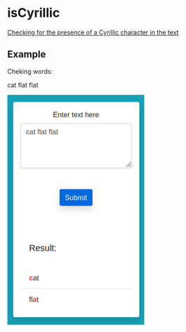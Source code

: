 # isCyrillic
[Сhecking for the presence of a Cyrillic character in the text](https://gennadiy1970.github.io/isCyrillic/)

## Example

Cheking words:

сat flat flаt

<img src="./img/example.png">


